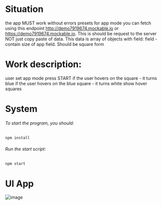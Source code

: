 # Situation
the app MUST work without errors
presets for app mode you can fetch using this endpoint http://demo7919674.mockable.io or https://demo7919674.mockable.io. This is should be request to the server NOT just copy paste of data. This data is array of objects with field: field - contain size of app field. Should be square form

# Work description:
user set app mode
press START
if the user hovers on the square - it turns blue
if the user hovers on the blue square - it turns white
show hover squares

# System
###### To start the program, you should:
```
npm install 
```
###### Run the start script: 
```
npm start 
```

# UI App
![image](https://user-images.githubusercontent.com/62841913/188125346-98657858-121a-4cb3-9153-cfd767d60cb7.png)
